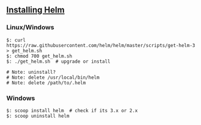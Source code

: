 ## [Installing Helm](https://helm.sh/docs/intro/install/)

### Linux/Windows

```
$: curl https://raw.githubusercontent.com/helm/helm/master/scripts/get-helm-3 > get_helm.sh
$: chmod 700 get_helm.sh
$: ./get_helm.sh  # upgrade or install
```

```
# Note: uninstall?
# Note: delete /usr/local/bin/helm
# Note: delete /path/to/.helm
```

### Windows

```
$: scoop install helm  # check if its 3.x or 2.x
$: scoop uninstall helm
```
